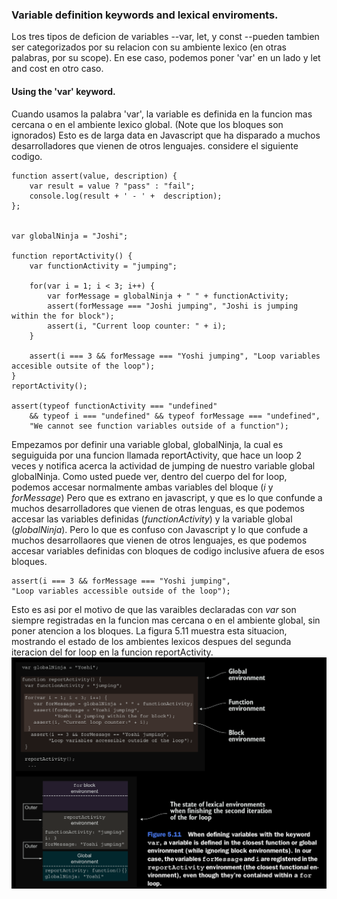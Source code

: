 ### Variable definition keywords and lexical enviroments.

Los tres tipos de deficion de variables --var, let, y const --pueden tambien ser categorizados por su 
relacion con su ambiente lexico (en otras palabras, por su scope). En ese caso, podemos poner 'var'
en un lado y let and cost en otro caso.

#### Using  the 'var' keyword.

Cuando usamos la palabra 'var', la variable es definida en la funcion mas cercana o en el ambiente lexico
global. (Note que los bloques son ignorados) Esto es de larga data en Javascript que ha disparado a muchos
desarrolladores que vienen de otros lenguajes.
considere el siguiente codigo.
```
function assert(value, description) {
    var result = value ? "pass" : "fail";
    console.log(result + ' - ' +  description);
};


var globalNinja = "Joshi";

function reportActivity() {
    var functionActivity = "jumping";

    for(var i = 1; i < 3; i++) {
        var forMessage = globalNinja + " " + functionActivity;
        assert(forMessage === "Joshi jumping", "Joshi is jumping within the for block");
        assert(i, "Current loop counter: " + i);
    }

    assert(i === 3 && forMessage === "Yoshi jumping", "Loop variables accesible outsite of the loop");
}
reportActivity();

assert(typeof functionActivity === "undefined"
    && typeof i === "undefined" && typeof forMessage === "undefined",
    "We cannot see function variables outside of a function");
```

Empezamos por definir una variable global, globalNinja, la cual es seguiguida por una funcion llamada reportActivity, 
que hace un loop 2 veces y notifica acerca la actividad de jumping de nuestro variable global globalNinja. Como usted 
puede ver, dentro del cuerpo del for loop, podemos accesar normalmente ambas variables del bloque (*i* y *forMessage*) 
Pero que es extrano en javascript, y que es lo que confunde a muchos desarrolladores que vienen de otras lenguas, es 
que podemos accesar las variables definidas (*functionActivity*) y la variable global (*globalNinja*).
Pero lo que es confuso con Javascript  y lo que confude a muchos desarrollaores que vienen de otros lenguajes, es que 
podemos accesar variables definidas con bloques de codigo inclusive afuera de esos bloques.

```
assert(i === 3 && forMessage === "Yoshi jumping",
"Loop variables accessible outside of the loop");
```

Esto es asi por el motivo de que las varaibles declaradas con *var* son siempre registradas en la funcion mas cercana 
o en el ambiente global, sin poner atencion a los bloques. La figura 5.11 muestra esta situacion, mostrando el estado 
de los ambientes lexicos despues del segunda iteracion del for loop en la funcion reportActivity.
![Image of Yaktocat](blocks5.5.2.png)


